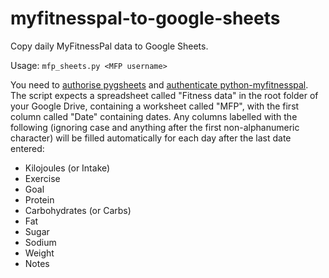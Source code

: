 # myfitnesspal-to-google-sheets
Copy daily MyFitnessPal data to Google Sheets.

Usage: `mfp_sheets.py <MFP username>`

You need to [authorise pygsheets](https://pygsheets.readthedocs.io/en/stable/authorization.html) and [authenticate python-myfitnesspal](https://github.com/coddingtonbear/python-myfitnesspal#authentication).
The script expects a spreadsheet called "Fitness data" in the root folder of your Google Drive, containing a worksheet called "MFP", with the first column called "Date" containing dates.
Any columns labelled with the following (ignoring case and anything after the first non-alphanumeric character) will be filled automatically for each day after the last date entered:

* Kilojoules (or Intake)
* Exercise
* Goal
* Protein
* Carbohydrates (or Carbs)
* Fat
* Sugar
* Sodium
* Weight
* Notes
